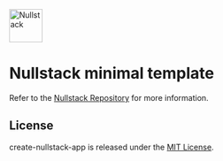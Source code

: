 <img src='https://raw.githubusercontent.com/nullstack/nullstack/master/nullstack.png' height='60' alt='Nullstack'>

# Nullstack minimal template

Refer to the [Nullstack Repository](https://github.com/nullstack/nullstack) for more information.

## License

create-nullstack-app is released under the [MIT License](https://opensource.org/licenses/MIT).